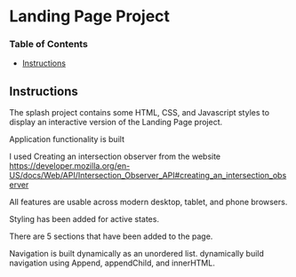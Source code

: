 # Landing Page Project

### Table of Contents

* [Instructions](#instructions)

## Instructions

The splash project contains some HTML, CSS, and Javascript styles to display an interactive version of the Landing Page project.

Application functionality is built

I used Creating an intersection observer from the website https://developer.mozilla.org/en-US/docs/Web/API/Intersection_Observer_API#creating_an_intersection_observer

All features are usable across modern desktop, tablet, and phone browsers.

Styling has been added for active states.

There are 5 sections that have been added to the page.

Navigation is built dynamically as an unordered list. dynamically build navigation using Append, appendChild, and innerHTML.

